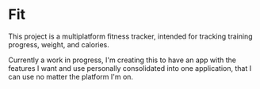 # Fit

This project is a multiplatform fitness tracker, intended for tracking training progress, weight, and calories.

Currently a work in progress, I'm creating this to have an app with the features I want and use personally consolidated into one application, that I can use no matter the platform I'm on.
